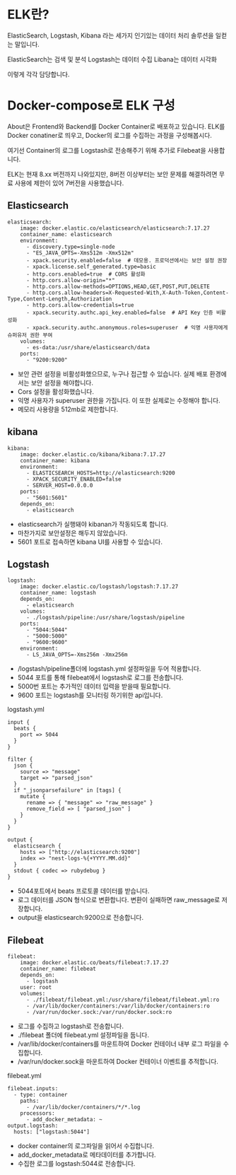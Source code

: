 # ELK란?

ElasticSearch, Logstash, Kibana 라는 세가지 인기있는 데이터 처리 솔루션을 일컫는 말입니다.

ElasticSearch는 검색 및 분석
Logstash는 데이터 수집
Libana는 데이터 시각화

이렇게 각각 담당합니다.

# Docker-compose로 ELK 구성

About은 Frontend와 Backend를 Docker Container로 배포하고 있습니다.
ELK를 Docker conatiner로 띄우고, Docker의 로그를 수집하는 과정을 구성해봅시다.

여기선 Container의 로그를 Logstash로 전송해주기 위해 추가로 Filebeat을 사용합니다.

ELK는 현재 8.xx 버전까지 나와있지만, 8버전 이상부터는 보안 문제를 해결하려면 무료 사용에 제한이 있어 7버전을 사용했습니다.
## Elasticsearch
```
elasticsearch:
    image: docker.elastic.co/elasticsearch/elasticsearch:7.17.27
    container_name: elasticsearch
    environment:
      - discovery.type=single-node
      - "ES_JAVA_OPTS=-Xms512m -Xmx512m"
      - xpack.security.enabled=false  # 데모용. 프로덕션에서는 보안 설정 권장
      - xpack.license.self_generated.type=basic
      - http.cors.enabled=true  # CORS 활성화
      - http.cors.allow-origin="*"
      - http.cors.allow-methods=OPTIONS,HEAD,GET,POST,PUT,DELETE
      - http.cors.allow-headers=X-Requested-With,X-Auth-Token,Content-Type,Content-Length,Authorization
      - http.cors.allow-credentials=true
      - xpack.security.authc.api_key.enabled=false  # API Key 인증 비활성화
      - xpack.security.authc.anonymous.roles=superuser  # 익명 사용자에게 슈퍼유저 권한 부여
    volumes:
      - es-data:/usr/share/elasticsearch/data
    ports:
      - "9200:9200"
```
- 보안 관련 설정을 비활성화했으므로, 누구나 접근할 수 있습니다. 실제 배포 환경에서는 보안 설정을 해야합니다.
- Cors 설정을 활성화했습니다.
- 익명 사용자가 superuser 권한을 가집니다. 이 또한 실제로는 수정해야 합니다.
- 메모리 사용량을 512mb로 제한합니다.
## kibana
```
kibana:
    image: docker.elastic.co/kibana/kibana:7.17.27
    container_name: kibana
    environment:
      - ELASTICSEARCH_HOSTS=http://elasticsearch:9200
      - XPACK_SECURITY_ENABLED=false
      - SERVER_HOST=0.0.0.0
    ports:
      - "5601:5601"
    depends_on:
      - elasticsearch
```
- elasticsearch가 실행돼야 kibanan가 작동되도록 합니다.
- 마찬가지로 보안설정은 해두지 않았습니다.
- 5601 포트로 접속하면 kibana UI를 사용할 수 있습니다.
## Logstash
```
logstash:
    image: docker.elastic.co/logstash/logstash:7.17.27
    container_name: logstash
    depends_on:
      - elasticsearch
    volumes:
      - ./logstash/pipeline:/usr/share/logstash/pipeline
    ports:
      - "5044:5044"
      - "5000:5000"
      - "9600:9600"
    environment:
      - LS_JAVA_OPTS=-Xms256m -Xmx256m
```

- /logstash/pipeline폴더에 logstash.yml 설정파일을 두어 적용합니다.
- 5044 포트를 통해 filebeat에서 logstash로 로그를 전송합니다.
- 5000번 포트는 추가적인 데이터 입력을 받을때 필요합니다.
- 9600 포트는 logstash를 모니터링 하기위한 api입니다.

logstash.yml
```
input {
  beats {
    port => 5044
  }
}

filter {
  json {
    source => "message"
    target => "parsed_json"
  }
  if "_jsonparsefailure" in [tags] {
    mutate {
      rename => { "message" => "raw_message" }
      remove_field => [ "parsed_json" ]
    }
  }
}

output {
  elasticsearch {
    hosts => ["http://elasticsearch:9200"]
    index => "nest-logs-%{+YYYY.MM.dd}"
  }
  stdout { codec => rubydebug }
}
```
- 5044포트에서 beats 프로토콜 데이터를 받습니다.
- 로그 데이터를 JSON 형식으로 변환합니다. 변환이 실패하면 raw_message로 저장합니다.
- output을 elasticsearch:9200으로 전송합니다. 

## Filebeat
```
filebeat:
    image: docker.elastic.co/beats/filebeat:7.17.27
    container_name: filebeat
    depends_on:
      - logstash
    user: root
    volumes:
      - ./filebeat/filebeat.yml:/usr/share/filebeat/filebeat.yml:ro
      - /var/lib/docker/containers:/var/lib/docker/containers:ro
      - /var/run/docker.sock:/var/run/docker.sock:ro
```
- 로그를 수집하고 logstash로 전송합니다.
- ./filebeat 폴더에 filebeat.yml 설정파일을 둡니다.
- /var/lib/docker/containers를 마운트하여 Docker 컨테이너 내부 로그 파일을 수집합니다.
- /var/run/docker.sock을 마운트하여 Docker 컨테이너 이벤트를 추적합니다.


filebeat.yml
```
filebeat.inputs:
  - type: container
    paths:
      - /var/lib/docker/containers/*/*.log
    processors:
      - add_docker_metadata: ~
output.logstash:
  hosts: ["logstash:5044"]
```
- docker container의 로그파일을 읽어서 수집합니다.
- add_docker_metadata로 메타데이터를 추가합니다.
- 수집한 로그를 logstash:5044로 전송합니다.
